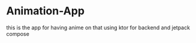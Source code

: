 # Animation-App
this is the app for having anime on that using ktor for backend and jetpack compose
